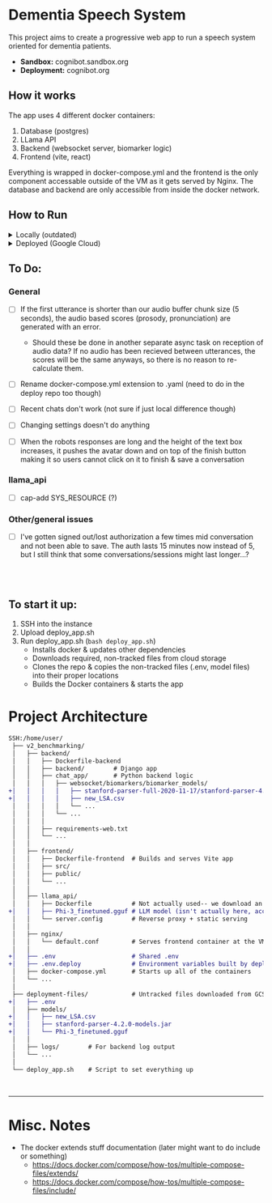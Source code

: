# Dementia Speech System

This project aims to create a progressive web app to run a speech system oriented for dementia patients. 
* <b>Sandbox:</b> cognibot.sandbox.org
* <b>Deployment:</b> cognibot.org

## How it works
The app uses 4 different docker containers:
1) Database (postgres)
2) LLama API
3) Backend  (websocket server, biomarker logic)
4) Frontend (vite, react) 

Everything is wrapped in docker-compose.yml and the frontend is the only component accessable outside of the VM as it gets served by Nginx. The database and backend are only accessible from inside the docker network.



## How to Run

<details closed> <summary>Locally (outdated)</summary>
<br>

``` docker compose up --build ```

<br>

1. Ensure your machine has the requirements installed
2. Clone the repo using this terminal command: git clone https://github.com/softwareJengineer/chat_app_v2
3. Open Docker Desktop

In the backend directory:
4. Build the docker container using this command: docker-compose up --build
5. To start the docker container simply run: docker-compose up
6. To shut down the container simply run: docker-compose down

In the frontend directory:
7. Run the command: npm run dev
8. The web app can be accessed through localhost:5173 in your browser

REQUIREMENTS
1. Node.js
3. Python3
4. Java 22
5. new_LSA.csv
6. stanford-parser models file
7. Phi-3_finetuned.gguf

<br>
</details>

<details closed> <summary>Deployed (Google Cloud)</summary>
<br>

1. SSH into the cloud instance
2. Upload ```deploy_app.sh``` (untracked file)
3. Run ```deploy_app.sh```
    * More info on how this works: https://github.com/amurphy99/chat_app_deployment

<br>
</details>


## To Do:

### General
- [ ] If the first utterance is shorter than our audio buffer chunk size (5 seconds), the audio based scores (prosody, pronunciation) are generated with an error. 
    - Should these be done in another separate async task on reception of audio data? If no audio has been recieved between utterances, the scores will be the same anyways, so there is no reason to re-calculate them.
- [ ] Rename docker-compose.yml extension to .yaml (need to do in the deploy repo too though)
- [ ] Recent chats don't work (not sure if just local difference though)
- [ ] Changing settings doesn't do anything
- [ ] When the robots responses are long and the height of the text box increases, it pushes the avatar down and on top of the finish button making it so users cannot click on it to finish & save a conversation


### llama_api
- [ ] cap-add SYS_RESOURCE (?)


### Other/general issues
- [ ] I've gotten signed out/lost authorization a few times mid conversation and not been able to save. The auth lasts 15 minutes now instead of 5, but I still think that some conversations/sessions might last longer...?




<br><br>


## To start it up:
1. SSH into the instance
2. Upload deploy_app.sh
3. Run deploy_app.sh (```bash deploy_app.sh```)
    * Installs docker & updates other dependencies
    * Downloads required, non-tracked files from cloud storage
    * Clones the repo & copies the non-tracked files (.env, model files) into their proper locations 
    * Builds the Docker containers & starts the app



# Project Architecture
```diff
SSH:/home/user/
 ├── v2_benchmarking/
 │   ├── backend/
 │   │   ├── Dockerfile-backend
 │   │   ├── backend/        # Django app
 │   │   ├── chat_app/       # Python backend logic
 │   │   │   ├── websocket/biomarkers/biomarker_models/
+│   │   │   │   ├── stanford-parser-full-2020-11-17/stanford-parser-4.2.0-models.jar
+│   │   │   │   ├── new_LSA.csv
 │   │   │   │   └── ...
 │   │   │   └── ...
 │   │   │
 │   │   ├── requirements-web.txt
 │   │   └── ...
 │   │
 │   ├── frontend/
 │   │   ├── Dockerfile-frontend  # Builds and serves Vite app
 │   │   ├── src/
 │   │   ├── public/
 │   │   └── ...
 │   │
 │   ├── llama_api/
 │   │   ├── Dockerfile           # Not actually used-- we download an image instead
+│   │   ├── Phi-3_finetuned.gguf # LLM model (isn't actually here, accesses via volume)
 │   │   └── server.config        # Reverse proxy + static serving
 │   │
 │   ├── nginx/
 │   │   └── default.conf         # Serves frontend container at the VMs IP address
 │   │
+│   ├── .env                     # Shared .env
+│   ├── .env.deploy              # Environment variables built by deploy_app.sh
 │   ├── docker-compose.yml       # Starts up all of the containers
 │   └── ...
 │
 ├── deployment-files/            # Untracked files downloaded from GCS bucket by deploy_app.sh
+│   ├── .env
 │   ├── models/      
+│   │   ├── new_LSA.csv
+│   │   ├── stanford-parser-4.2.0-models.jar
+│   │   └── Phi-3_finetuned.gguf
 │   │
 │   ├── logs/        # For backend log output
 │   └── ... 
 │
 └── deploy_app.sh    # Script to set everything up
```


<br><hr>

# Misc. Notes
* The docker extends stuff documentation (later might want to do include or something)
    - https://docs.docker.com/compose/how-tos/multiple-compose-files/extends/ 
    - https://docs.docker.com/compose/how-tos/multiple-compose-files/include/ 





